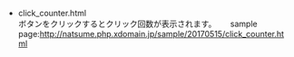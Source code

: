 * click_counter.html  
ボタンをクリックするとクリック回数が表示されます。　　
sample page:<http://natsume.php.xdomain.jp/sample/20170515/click_counter.html>